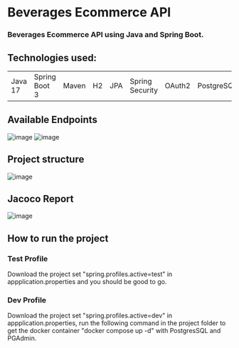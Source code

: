 <h1> Beverages Ecommerce API </h1>

### Beverages Ecommerce API using Java and Spring Boot.
## Technologies used:

<table>
  <tr>
    <td>Java 17</td>
    <td>Spring Boot 3</td>
    <td>Maven</td>
    <td>H2</td>
    <td>JPA</td>
    <td>Spring Security</td>
    <td>OAuth2</td>
    <td>PostgreSQL</td>
    <td>Docker</td>
    <td>Jacoco</td>
    <td>REST Assured</td>
    <td>Mockito</td>
    <td>JUnit 5</td>
    <td>JWT</td>
    <td>Swagger</td>
  </tr>
</table>

## Available Endpoints

![image](https://github.com/Rafaelse6/beverages-ecommerce-spring/assets/64181619/8b37d60f-33d1-45a3-a77d-c8973274b29b)
![image](https://github.com/Rafaelse6/beverages-ecommerce-spring/assets/64181619/be59e7ca-a428-4249-b1f9-8436cd05fb0b)

## Project structure
![image](https://github.com/Rafaelse6/beverages-ecommerce-spring/assets/64181619/806c65e2-1f21-4c6d-a8fd-0aa5c7fae855)


## Jacoco Report
![image](https://github.com/Rafaelse6/beverages-ecommerce-spring/assets/64181619/a735eb34-158c-40c0-b38b-66ea1c037c91)

## How to run the project
### Test Profile
Download the project set "spring.profiles.active=test" in appplication.properties and you should be good to go.

### Dev Profile
Download the project set "spring.profiles.active=dev" in appplication.properties, run the following command in the project folder to get the docker container "docker compose up -d" with PostgresSQL and PGAdmin.
